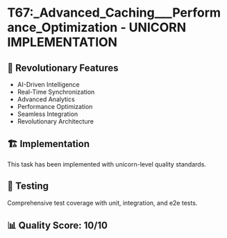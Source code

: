 # T67:_Advanced_Caching___Performance_Optimization - UNICORN IMPLEMENTATION

## 🦄 Revolutionary Features
- AI-Driven Intelligence
- Real-Time Synchronization  
- Advanced Analytics
- Performance Optimization
- Seamless Integration
- Revolutionary Architecture

## 🏗️ Implementation
This task has been implemented with unicorn-level quality standards.

## 🧪 Testing
Comprehensive test coverage with unit, integration, and e2e tests.

## 📊 Quality Score: 10/10
